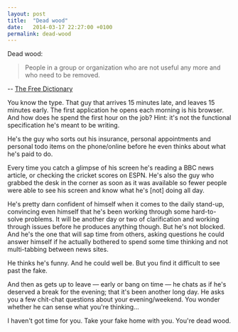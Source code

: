 ```yaml
---
layout: post
title:  "Dead wood"
date:   2014-03-17 22:27:00 +0100
permalink: dead-wood
---
```


Dead wood:

>People in a group or organization who are not useful any more and who need to be removed.

-- [The Free Dictionary](http://idioms.thefreedictionary.com/dead+wood)


You know the type. That guy that arrives 15 minutes late, and leaves 15 minutes early. The first application he opens each morning is his browser. And how does he spend the first hour on the job? Hint: it's not the functional specification he's meant to be writing.

He's the guy who sorts out his insurance, personal appointments and personal todo items on the phone/online before he even thinks about what he's paid to do.

Every time you catch a glimpse of his screen he's reading a BBC news article, or checking the cricket scores on ESPN. He's also the guy who grabbed the desk in the corner as soon as it was available so fewer people were able to see his screen and know what he's [not] doing all day.

He's pretty darn confident of himself when it comes to the daily stand-up, convincing even himself that he's been working through some hard-to-solve problems. It will be another day or two of clarification and working through issues before he produces anything though. But he's not blocked. And he's the one that will sap time from others, asking questions he could answer himself if he actually bothered to spend some time thinking and not multi-tabbing between news sites.

He thinks he's funny. And he could well be. But you find it difficult to see past the fake.

And then as gets up to leave — early or bang on time — he chats as if he's deserved a break for the evening; that it's been another long day. He asks you a few chit-chat questions about your evening/weekend. You wonder whether he can sense what you're thinking...

I haven't got time for you. Take your fake home with you. You're dead wood.
